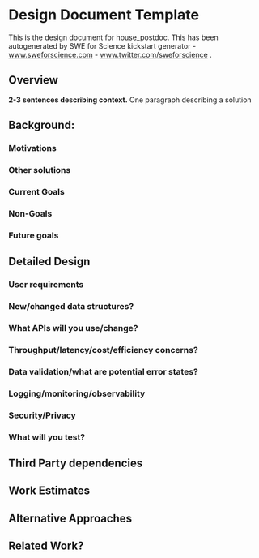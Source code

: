 # Design Document Template

This is the design document for house_postdoc. This has been autogenerated by SWE for Science kickstart generator - www.sweforscience.com - www.twitter.com/sweforscience .

## Overview

**2-3 sentences describing context.**
One paragraph describing a solution

## Background: 
### Motivations
### Other solutions
### Current Goals
### Non-Goals
### Future goals


## Detailed Design
### User requirements
### New/changed data structures?
### What APIs will you use/change?
### Throughput/latency/cost/efficiency concerns?
### Data validation/what are potential error states?
### Logging/monitoring/observability
### Security/Privacy
### What will you test?

## Third Party dependencies

## Work Estimates

## Alternative Approaches

## Related Work?

